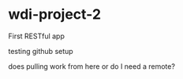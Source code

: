 # wdi-project-2
First RESTful app

testing github setup

does pulling work from here or do I need a remote?
